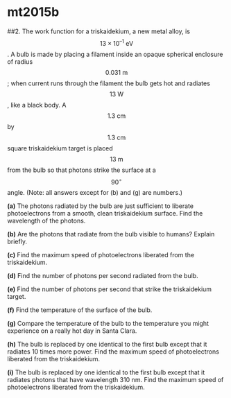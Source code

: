# mt2015b

##2.
The work function for a triskaidekium, a new metal alloy, is $$13\times10^{–1}\:\text{eV}$$. A bulb is made by placing a filament inside an opaque spherical enclosure of radius $$0.031\:\text{m}$$; when current runs through the filament the bulb gets hot and radiates $$13\:\text{W}$$, like a black body. A $$1.3\:\text{cm}$$ by $$1.3\:\text{cm}$$ square triskaidekium target is placed $$13\:\text{m}$$ from the bulb so that photons strike the surface at a $$90^{\circ}$$ angle. (Note: all answers except for (b) and (g) are numbers.)

**(a)** The photons radiated by the bulb are just sufficient to liberate photoelectrons from a smooth, clean triskaidekium surface. Find the wavelength of the photons.

**(b)** Are the photons that radiate from the bulb visible to humans? Explain briefly.

**(c)** Find the maximum speed of photoelectrons liberated from the triskaidekium.

**(d)** Find the number of photons per second radiated from the bulb.

**(e)** Find the number of photons per second that strike the triskaidekium target.

**(f)** Find the temperature of the surface of the bulb.

**(g)** Compare the temperature of the bulb to the temperature you might experience on a really hot day in Santa Clara.

**(h)** The bulb is replaced by one identical to the first bulb except that it radiates 10 times more power. Find the maximum speed of photoelectrons liberated from the triskaidekium.

**(i)** The bulb is replaced by one identical to the first bulb except that it radiates photons that have wavelength 310 nm. Find the maximum speed of photoelectrons liberated from the triskaidekium.